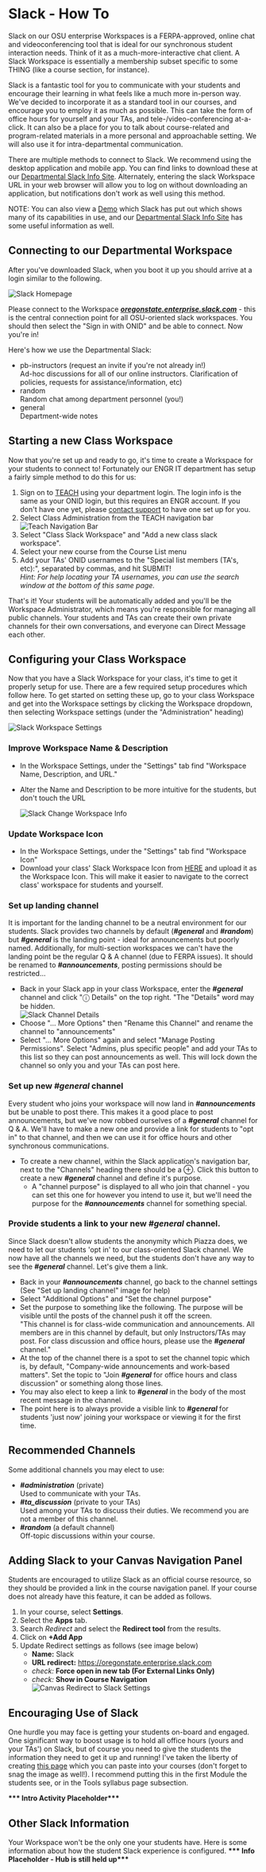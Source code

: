 # Slack - How To

Slack on our OSU enterprise Workspaces is a FERPA-approved, online chat and videoconferencing tool that is ideal for our synchronous student interaction needs. Think of it as a much-more-interactive chat client.  A Slack Workspace is essentially a membership subset specific to some THING (like a course section, for instance).

Slack is a fantastic tool for you to communicate with your students and encourage their learning in what feels like a much more in-person way. We've decided to incorporate it as a standard tool in our courses, and encourage you to employ it as much as possible.  This can take the form of office hours for yourself and your TAs, and tele-/video-conferencing at-a-click.  It can also be a place for you to talk about course-related and program-related materials in a more personal and approachable setting.  We will also use it for intra-departmental communication.

There are multiple methods to connect to Slack.  We recommend using the desktop application and mobile app. You can find links to download these at our [Departmental Slack Info Site](https://it.engineering.oregonstate.edu/slack). Alternately, entering the slack Workspace URL in your web browser will allow you to log on without downloading an application, but notifications don't work as well using this method.

NOTE: You can also view a [Demo](https://slackdemo.com/) which Slack has put out which shows many of its capabilities in use, and our [Departmental Slack Info Site](https://it.engineering.oregonstate.edu/slack) has some useful information as well.

## Connecting to our Departmental Workspace

After you've downloaded Slack, when you boot it up you should arrive at a login similar to the following.

![Slack Homepage](images/SlackWorkspaceConnection.png "Slack Homepage")

Please connect to the Workspace [**_oregonstate.enterprise.slack.com_**](oregonstate.enterprise.slack.com) - this is the central connection point for all OSU-oriented slack workspaces. You should then select the "Sign in with ONID" and be able to connect. Now you're in!

Here's how we use the Departmental Slack:

- pb-instructors (request an invite if you're not already in!)  
  Ad-hoc discussions for all of our online instructors. Clarification of policies, requests for assistance/information, etc)
- random  
  Random chat among department personnel (you!)
- general  
  Department-wide notes

## Starting a new Class Workspace

Now that you're set up and ready to go, it's time to create a Workspace for your students to connect to!  Fortunately our ENGR IT department has setup a fairly simple method to do this for us:

1. Sign on to [TEACH](https://teach.engr.oregonstate.edu/) using your department login.  The login info is the same as your ONID login, but this requires an ENGR account. If you don't have one yet, please [contact support](https://it.engineering.oregonstate.edu/webform/email-support-engineering-it) to have one set up for you.
2. Select Class Administration from the TEACH navigation bar  
![Teach Navigation Bar](images/TeachClassAdministration.png "Teach Navigation Bar")
3. Select "Class Slack Workspace" and "Add a new class slack workspace".
4. Select your new course from the Course List menu
5. Add your TAs' ONID usernames to the "Special list members (TA's, etc):", separated by commas, and hit SUBMIT!  
*Hint: For help locating your TA usernames, you can use the search window at the bottom of this same page.*

That's it! Your students will be automatically added and you'll be the Workspace Administrator, which means you're responsible for managing all public channels.  Your students and TAs can create their own private channels for their own conversations, and everyone can Direct Message each other.

## Configuring your Class Workspace

Now that you have a Slack Workspace for your class, it's time to get it properly setup for use.  There are a few required setup procedures which follow here. To get started on setting these up, go to your class Workspace and get into the Workspace settings by clicking the Workspace dropdown, then selecting Workspace settings (under the "Administration" heading)

![Slack Workspace Settings](images/SlackWorkplaceSettings.png "Slack Workspace Settings")

### Improve Workspace Name & Description

- In the Workspace Settings, under the "Settings" tab find "Workspace Name, Description, and URL."
- Alter the Name and Description to be more intuitive for the students, but don't touch the URL

  ![Slack Change Workspace Info](images/SlackChangeWorkspaceInfo.png "Slack Change Workspace Info")

### Update Workspace Icon

- In the Workspace Settings, under the "Settings" tab find "Workspace Icon"
- Download your class' Slack Workspace Icon from [HERE](https://drive.google.com/drive/folders/1RKscY825h54A9blY-hL6_dQesOgg6TG9) and upload it as the Workspace Icon. This will make it easier to navigate to the correct class' workspace for students and yourself.

### Set up landing channel

It is important for the landing channel to be a neutral environment for our students.  Slack provides two channels by default (**_\#general_** and **_\#random_**) but **_\#general_** is the landing point - ideal for announcements but poorly named.  Additionally, for multi-section workspaces we can't have the landing point be the regular Q & A channel (due to FERPA issues). It should be renamed to **_\#announcements_**, posting permissions should be restricted...

- Back in your Slack app in your class Workspace, enter the **_\#general_** channel and click "&#9432; Details" on the top right. "The "Details" word may be hidden.  
![Slack Channel Details](images/SlackChannelSettingsWheel.png "Slack Channel Settings Gear")
- Choose "... More Options" then "Rename this Channel" and rename the channel to "announcements"
- Select "... More Options" again and select "Manage Posting Permissions". Select "Admins, plus specific people" and add your TAs to this list so they can post announcements as well. This will lock down the channel so only you and your TAs can post here.

### Set up new **_\#general_** channel  

Every student who joins your workspace will now land in **_\#announcements_** but be unable to post there.  This makes it a good place to post announcements, but we've now robbed ourselves of a **_\#general_** channel for Q & A. We'll have to make a new one and provide a link for students to "opt in" to that channel, and then we can use it for office hours and other synchronous communications.

- To create a new channel, within the Slack application's navigation bar, next to the "Channels" heading there should be a ⊕. Click this button to create a new **_\#general_** channel and define it's purpose.
  - A "channel purpose" is displayed to all who join that channel - you can set this one for however you intend to use it, but we'll need the purpose for the **_\#announcements_** channel for something special.

### Provide students a link to your new **_\#general_** channel.

Since Slack doesn't allow students the anonymity which Piazza does, we need to let our students 'opt in' to our class-oriented Slack channel.  We now have all the channels we need, but the students don't have any way to see the **_\#general_** channel. Let's give them a link.

- Back in your **_\#announcements_** channel, go back to the channel settings (See "Set up landing channel" image for help)
- Select "Additional Options" and "Set the channel purpose"
- Set the purpose to something like the following. The purpose will be visible until the posts of the channel push it off the screen.  
  "This channel is for class-wide communication and announcements. All members are in this channel by default, but only Instructors/TAs may post. For class discussion and office hours, please use the **_\#general_** channel."
- At the top of the channel there is a spot to set the channel topic which is, by default, "Company-wide announcements and work-based matters". Set the topic to "Join **_\#general_** for office hours and class discussion" or something along those lines.
- You may also elect to keep a link to **_\#general_** in the body of the most recent message in the channel.
- The point here is to always provide a visible link to **_\#general_** for students 'just now' joining your workspace or viewing it for the first time.
  
## Recommended Channels

Some additional channels you may elect to use:

- **_\#administration_** (private)  
Used to communicate with your TAs.
- **_\#ta_discussion_** (private to your TAs)  
Used among your TAs to discuss their duties.  We recommend you are not a member of this channel.
- **_\#random_** (a default channel)  
Off-topic discussions within your course.

## Adding Slack to your Canvas Navigation Panel

Students are encouraged to utilize Slack as an official course resource, so they should be provided a link in the course navigation panel. If your course does not already have this feature, it can be added as follows.

1. In your course, select **Settings**.
2. Select the **Apps** tab.
3. Search *Redirect* and select the **Redirect tool** from the results.
4. Click on **+Add App**
5. Update Redirect settings as follows (see image below)
   - **Name:** Slack
   - **URL redirect:** https://oregonstate.enterprise.slack.com
   - *check:* **Force open in new tab (For External Links Only)**
   - *check:* **Show in Course Navigation**
   ![Canvas Redirect to Slack Settings](images/SlackRedirectConfig.png "Canvas Redirect to Slack Settings")

## Encouraging Use of Slack

One hurdle you may face is getting your students on-board and engaged. One significant way to boost usage is to hold all office hours (yours and your TAs') on Slack, but of course you need to give the students the information they need to get it up and running! I've taken the liberty of creating [this page](https://oregonstate.instructure.com/courses/1622724/pages/slack-how-to-for-students) which you can paste into your courses (don't forget to snag the image as well!). I recommend putting this in the first Module the students see, or in the Tools syllabus page subsection.

**\*\*\* Intro Activity Placeholder\*\*\***

## Other Slack Information

Your Workspace won't be the only one your students have.  Here is some information about how the student Slack experience is configured.
**\*\*\* Info Placeholder - Hub is still held up\*\*\***
